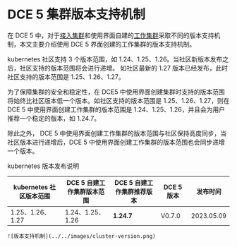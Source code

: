 # DCE 5 集群版本支持机制

在 DCE 5 中，对于[接入集群](./cluster-role.md#_5)和使用界面自建的[工作集群](./cluster-role.md#_4)采取不同的版本支持机制，本文主要介绍使用 DCE 5 界面创建的工作集群的版本支持机制。

kubernetes 社区支持 3 个版本范围，如 1.24、1.25、1.26。当社区新版本发布之后，社区支持的版本范围将会进行递增。
如社区最新的 1.27 版本已经发布，此时社区支持的版本范围是 1.25、1.26、1.27。

为了保障集群的安全和稳定性，在 DCE5 中使用界面创建集群时支持的版本范围将始终比社区版本低一个版本。如社区支持的版本范围是 1.25、1.26、1.27，则在 DCE 5 中使用界面创建工作集群的版本范围是 1.24、1.25、1.26，并且会为用户推荐一个稳定的版本，如 1.24.7。

除此之外， DCE 5 中使用界面创建工作集群的版本范围与社区保持高度同步，当社区版本进行递增后，DCE 5 中使用界面创建工作集群的版本范围也会同步递增一个版本。

kubernetes 版本发布说明

| kubernetes 社区版本范围 | DCE 5 自建工作集群版本范围 | DCE 5 自建工作集群推荐版本 | DCE 5 版本 | 发布时间   |
| ----------------------- | -------------------------- | -------------------------- | ---------- | ---------- |
| 1.25、1.26、1.27        | 1.24、1.25、1.26           | **1.24.7**                 | V0.7.0     | 2023.05.09 |

    ![版本支持机制](../../images/cluster-version.png)